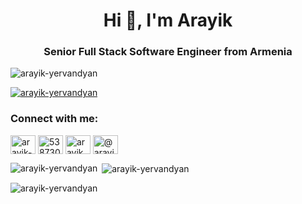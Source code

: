 <h1 align="center">Hi 👋, I'm Arayik</h1>
<h3 align="center">Senior Full Stack Software Engineer from Armenia</h3>

<p align="left"> <img src="https://komarev.com/ghpvc/?username=arayik-yervandyan&label=Profile%20views&color=0e75b6&style=flat" alt="arayik-yervandyan" /> </p>

<p align="left"> <a href="https://github.com/ryo-ma/github-profile-trophy"><img src="https://github-profile-trophy.vercel.app/?username=arayik-yervandyan" alt="arayik-yervandyan" /></a> </p>

<h3 align="left">Connect with me:</h3>
<p align="left">
<a href="https://linkedin.com/in/arayik-yervandyan" target="blank"><img align="center" src="https://raw.githubusercontent.com/rahuldkjain/github-profile-readme-generator/master/src/images/icons/Social/linked-in-alt.svg" alt="arayik-yervandyan" height="30" width="40" /></a>
<a href="https://stackoverflow.com/users/5387303" target="blank"><img align="center" src="https://raw.githubusercontent.com/rahuldkjain/github-profile-readme-generator/master/src/images/icons/Social/stack-overflow.svg" alt="5387303" height="30" width="40" /></a>
<a href="https://fb.com/arayik.yervandyan" target="blank"><img align="center" src="https://raw.githubusercontent.com/rahuldkjain/github-profile-readme-generator/master/src/images/icons/Social/facebook.svg" alt="arayik.yervandyan" height="30" width="40" /></a>
<a href="https://medium.com/@arayikyervandyan" target="blank"><img align="center" src="https://raw.githubusercontent.com/rahuldkjain/github-profile-readme-generator/master/src/images/icons/Social/medium.svg" alt="@arayikyervandyan" height="30" width="40" /></a>
</p>

<p><img align="left" src="https://github-readme-stats.vercel.app/api/top-langs?username=arayik-yervandyan&show_icons=true&locale=en&layout=compact" alt="arayik-yervandyan" /></p>

<p>&nbsp;<img align="center" src="https://github-readme-stats.vercel.app/api?username=arayik-yervandyan&show_icons=true&locale=en" alt="arayik-yervandyan" /></p>

<p><img align="center" src="https://github-readme-streak-stats.herokuapp.com/?user=arayik-yervandyan&" alt="arayik-yervandyan" /></p>

